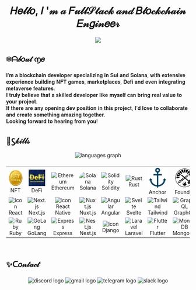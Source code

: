 ###

<h1 align="center">𝐻𝑒𝓁𝓁𝑜, 𝐼 '𝓂 𝒶 𝐹𝓊𝓁𝓁𝒮𝓉𝒶𝒸𝓀 𝒶𝓃𝒹 𝐵𝓁𝑜𝒸𝓀𝒸𝒽𝒶𝒾𝓃 𝐸𝓃𝑔𝒾𝓃𝑒𝑒𝓇</h1>

<div align="center">
  <img height="150" src="https://media.giphy.com/media/M9gbBd9nbDrOTu1Mqx/giphy.gif"  />
</div>

<h2 font-weight="bold">❄ᗩ𝒷𝑜𝓊𝓉 ൱𝑒</h2>

###

<p align="left">  
𝐈’𝐦 𝐚 𝐛𝐥𝐨𝐜𝐤𝐜𝐡𝐚𝐢𝐧 𝐝𝐞𝐯𝐞𝐥𝐨𝐩𝐞𝐫 𝐬𝐩𝐞𝐜𝐢𝐚𝐥𝐢𝐳𝐢𝐧𝐠 𝐢𝐧 𝐒𝐮𝐢 𝐚𝐧𝐝 𝐒𝐨𝐥𝐚𝐧𝐚, 𝐰𝐢𝐭𝐡 𝐞𝐱𝐭𝐞𝐧𝐬𝐢𝐯𝐞 𝐞𝐱𝐩𝐞𝐫𝐢𝐞𝐧𝐜𝐞 𝐛𝐮𝐢𝐥𝐝𝐢𝐧𝐠 𝐍𝐅𝐓 𝐠𝐚𝐦𝐞𝐬, 𝐦𝐚𝐫𝐤𝐞𝐭𝐩𝐥𝐚𝐜𝐞𝐬, 𝐃𝐞𝐟𝐢 𝐚𝐧𝐝 𝐞𝐯𝐞𝐧 𝐢𝐧𝐭𝐞𝐠𝐫𝐚𝐭𝐢𝐧𝐠 𝐦𝐞𝐭𝐚𝐯𝐞𝐫𝐬𝐞 𝐟𝐞𝐚𝐭𝐮𝐫𝐞𝐬.<br>
𝐈 𝐭𝐫𝐮𝐥𝐲 𝐛𝐞𝐥𝐢𝐞𝐯𝐞 𝐭𝐡𝐚𝐭 𝐚 𝐬𝐤𝐢𝐥𝐥𝐞𝐝 𝐝𝐞𝐯𝐞𝐥𝐨𝐩𝐞𝐫 𝐥𝐢𝐤𝐞 𝐦𝐲𝐬𝐞𝐥𝐟 𝐜𝐚𝐧 𝐛𝐫𝐢𝐧𝐠 𝐫𝐞𝐚𝐥 𝐯𝐚𝐥𝐮𝐞 𝐭𝐨 𝐲𝐨𝐮𝐫 𝐩𝐫𝐨𝐣𝐞𝐜𝐭.<br>
𝐈𝐟 𝐭𝐡𝐞𝐫𝐞 𝐚𝐫𝐞 𝐚𝐧𝐲 𝐨𝐩𝐞𝐧𝐢𝐧𝐠 𝐝𝐞𝐯 𝐩𝐨𝐬𝐢𝐭𝐢𝐨𝐧 𝐢𝐧 𝐭𝐡𝐢𝐬 𝐩𝐫𝐨𝐣𝐞𝐜𝐭, 𝐈’𝐝 𝐥𝐨𝐯𝐞 𝐭𝐨 𝐜𝐨𝐥𝐥𝐚𝐛𝐨𝐫𝐚𝐭𝐞 𝐚𝐧𝐝 𝐜𝐫𝐞𝐚𝐭𝐞 𝐬𝐨𝐦𝐞𝐭𝐡𝐢𝐧𝐠 𝐚𝐦𝐚𝐳𝐢𝐧𝐠 𝐭𝐨𝐠𝐞𝐭𝐡𝐞𝐫.<br>
𝐋𝐨𝐨𝐤𝐢𝐧𝐠 𝐟𝐨𝐫𝐰𝐚𝐫𝐝 𝐭𝐨 𝐡𝐞𝐚𝐫𝐢𝐧𝐠 𝐟𝐫𝐨𝐦 𝐲𝐨𝐮!
</p>

<h2 font-weight="bold">🌠Ꚃ𝓀𝒾𝓁𝓁𝓈</h2>
<div align="center">
  <img src="https://github-readme-stats.vercel.app/api/top-langs?username=CuteCoder-Cat&locale=en&hide_title=false&layout=compact&card_width=320&langs_count=5&theme=dracula&hide_border=false" height="150" alt="languages graph"  />
</div>

###

<table align="center">
<tr>
    <td align="center" width="90">
      <img src="https://github.com/kroim/profile/blob/master/icons/icon_nft.png?raw=true" height="45" >
      <br>NFT
    </td>
    <td align="center" width="90">
      <img src="https://github.com/kroim/profile/blob/master/icons/icon_defi.png?raw=true" height="45" >
      <br>DeFi
    </td>
    <td align="center" width="90">
      <img src="https://s2.coinmarketcap.com/static/img/coins/64x64/1027.png" width="48" height="48" alt="Ethereum" />
      <br>Ethereum
    </td>
    <td align="center" width="90">
      <img src="https://s2.coinmarketcap.com/static/img/coins/64x64/5426.png" width="48" height="48" style="border-radius: 15px;" alt="Solana" />
      <br>Solana
    </td>
    <td align="center" width="90">
      <img src="https://skillicons.dev/icons?i=solidity" width="45" height="45" alt="Solidity" />
      <br>Solidity
    </td>
    <td align="center" width="90">
      <img src="https://skillicons.dev/icons?i=rust" width="45" height="45" alt="Rust" />
      <br>Rust
    </td>
    <td align="center" width="90">
      <img src="./anchor.png" alt="Anchor" width="55" height="55" />
      <br>Anchor
    </td>
    <td align="center" width="90">
      <img src="./foundry.png" alt="icon" width="55" height="55" />
      <br>Foundry
    </td>
    <td align="center" width="90">
      <img src="./hardhat.svg" alt="HardHat" width="55" height="55" />
      <br>HardHat
    </td>
    <td align="center" width="90">
      <img src="https://skillicons.dev/icons?i=rails" width="45" height="45" alt="rails" />
      <br>Rails
    </td>
  </tr>
  <tr>
    <td align="center" width="90">
      <img src="https://techstack-generator.vercel.app/react-icon.svg" alt="icon" width="55" height="55" />
      <br>React
    </td>
    <td align="center" width="90">
      <img src="https://skillicons.dev/icons?i=nextjs" width="45" height="45" alt="Next.js" />
      <br>Next.js
    </td>
    <td align="center" width="90">
      <img src="https://techstack-generator.vercel.app/react-icon.svg" alt="icon" width="55" height="55" />
      <br>React Native
    </td>
    <td align="center" width="90">
      <img src="https://skillicons.dev/icons?i=nuxtjs" width="45" height="45" alt="Nuxt.js" />
      <br>Nuxt.js
    </td>
    <td align="center" width="90">
      <img src="https://skillicons.dev/icons?i=angular" width="45" height="45" alt="Angular" />
      <br>Angular
    </td>
    <td align="center" width="90">
      <img src="https://skillicons.dev/icons?i=svelte" width="45" height="45" alt="Svelte" />
      <br>Svelte
    </td>
    <td align="center" width="90">
      <img src="https://skillicons.dev/icons?i=tailwind" width="45" height="45" alt="Tailwind" />
      <br>Tailwind
    </td>
    <td align="center" width="90">
        <img src="https://techstack-generator.vercel.app/graphql-icon.svg" width="48" height="48" alt="GraphQL" />
      <br>GraphQL
    </td>
    <td align="center" width="90">
      <img src="https://skillicons.dev/icons?i=threejs" width="45" height="45" alt="Three.js" />
      <br>Three.js
    </td>
    <td align="center" width="90">
      <img src="https://skillicons.dev/icons?i=androidstudio" width="45" height="45" alt="AndroidStudio" />
      <br>Android
    </td>
  </tr>
  <tr>
    <td align="center" width="90">
      <img src="https://skillicons.dev/icons?i=ruby" width="45" height="45" alt="Ruby" />
      <br>Ruby
    </td>
    <td align="center" width="90">
      <img src="https://skillicons.dev/icons?i=go" title="GoLang" alt="GoLang " width="45" height="45"/>
      <br>GoLang
    </td>
    <td align="center" width="90">
      <img src="https://skillicons.dev/icons?i=express" width="45" height="45" alt="Express" />
      <br>Express
    </td>
    <td align="center" width="90">
      <img src="https://skillicons.dev/icons?i=nestjs" width="45" height="45" alt="Nest.js" />
      <br>Nest.js
    </td>
    <td align="center" width="90">
      <img src="https://techstack-generator.vercel.app/django-icon.svg" alt="icon" width="55" height="55" />
      <br>Django
    </td>
    <td align="center" width="90">
      <img src="https://skillicons.dev/icons?i=laravel" width="45" height="45" alt="Laravel" />
      <br>Laravel
    </td>
    <td align="center" width="90">
      <img src="https://skillicons.dev/icons?i=flutter" width="45" height="45" alt="Flutter" />
      <br>Flutter
    </td>
    <td align="center" width="90">
      <img src="https://skillicons.dev/icons?i=mongodb" width="45" height="45" alt="MongoDB" />
      <br>MongoDB
    </td>
    <td align="center" width="90">
      <img src="https://skillicons.dev/icons?i=postgres" width="45" height="45" alt="PostgreSQL" />
      <br>PostgreSQL
    </td>
    <td align="center" width="90">
      <img src="https://techstack-generator.vercel.app/python-icon.svg" alt="icon" width="55" height="55" />
      <br>Python
    </td>
  </tr>
</table>
<br/>

<h2 font-weight="bold">✨ᑕ𝑜𝓃𝓉𝒶𝒸𝓉</h2>

###
<div align="center">
  <img src="https://img.shields.io/static/v1?message=Discord&logo=discord&label=&color=7289DA&logoColor=white&labelColor=&style=for-the-badge" height="25" alt="discord logo"  />
  <img src="https://img.shields.io/static/v1?message=Gmail&logo=gmail&label=&color=D14836&logoColor=white&labelColor=&style=for-the-badge" height="25" alt="gmail logo"  />
  <img src="https://img.shields.io/static/v1?message=Telegram&logo=telegram&label=&color=2CA5E0&logoColor=white&labelColor=&style=for-the-badge" height="25" alt="telegram logo"  />
  <img src="https://img.shields.io/static/v1?message=Slack&logo=slack&label=&color=4A154B&logoColor=white&labelColor=&style=for-the-badge" height="25" alt="slack logo"  />
</div>
